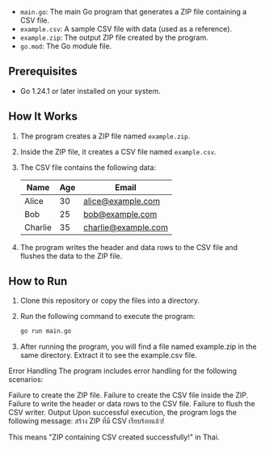 
- `main.go`: The main Go program that generates a ZIP file containing a CSV file.
- `example.csv`: A sample CSV file with data (used as a reference).
- `example.zip`: The output ZIP file created by the program.
- `go.mod`: The Go module file.

## Prerequisites

- Go 1.24.1 or later installed on your system.

## How It Works

1. The program creates a ZIP file named `example.zip`.
2. Inside the ZIP file, it creates a CSV file named `example.csv`.
3. The CSV file contains the following data:

   | Name    | Age | Email              |
   |---------|-----|--------------------|
   | Alice   | 30  | alice@example.com  |
   | Bob     | 25  | bob@example.com    |
   | Charlie | 35  | charlie@example.com|

4. The program writes the header and data rows to the CSV file and flushes the data to the ZIP file.

## How to Run

1. Clone this repository or copy the files into a directory.
2. Run the following command to execute the program:

   ```bash
   go run main.go

3. After running the program, you will find a file named example.zip in the same directory. Extract it to see the example.csv file.

Error Handling
The program includes error handling for the following scenarios:

Failure to create the ZIP file.
Failure to create the CSV file inside the ZIP.
Failure to write the header or data rows to the CSV file.
Failure to flush the CSV writer.
Output
Upon successful execution, the program logs the following message: สร้าง ZIP ที่มี CSV เรียบร้อยแล้ว!

This means "ZIP containing CSV created successfully!" in Thai.